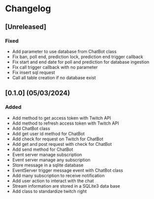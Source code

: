 # Changelog

## [Unreleased]

### Fixed
- Add parameter to use database from ChatBot class
- Fix ban, poll end, prediction lock, prediction end trigger callback
- Fix start and end date for poll and prediction for database ingestion
- Fix call trigger callback with no parameter
- Fix insert sql request
- Call all table creation if no database exist

## [0.1.0] (05/03/2024)

### Added

- Add method to get access token with Twitch API
- Add method to refresh access token with Twitch API
- Add ChatBot class
- Add get user id method for ChatBot
- Add check for request on Twitch for ChatBot
- Add get and post request with check for ChatBot
- Add send method for ChatBot
- Event server manage subscription
- Event server manage any subscription
- Store message in a sqlite database
- EventServer trigger message event with ChatBot class
- Add many subscription to receive notification
- Add user action to interact with the chat
- Stream information are stored in a SQLite3 data base
- Add class to standardize twitch right
